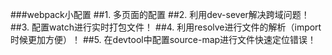 ###webpack小配置
  ##1. 多页面的配置
  ##2. 利用dev-sever解决跨域问题！
  ##3. 配置watch进行实时打包文件！
  ##4. 利用resolve进行文件的解析（import时候更加方便）！
  ##5. 在devtool中配置source-map进行文件快速定位错误！
